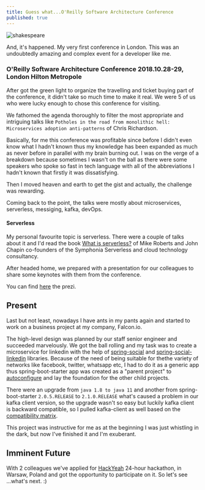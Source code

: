 ```yaml
---
title: Guess what...O'Reilly Software Architecture Conference
published: true
---
```


![shakespeare](/blog/img/img_posts/southwark_southbank.jpg "shakespeare")


And, it's happened. My very first conference in London. This was an undoubtedly amazing and complex event for a developer like me.

### O'Reilly Software Architecture Conference 2018.10.28-29, London Hilton Metropole

After got the green light to organize the travelling and ticket buying part of the conference, it didn't take so much time to
make it real. We were 5 of us who were lucky enough to chose this conference for visiting. 

We fathomed the agenda thoroughly to filter the most appropriate and intriguing talks like `Potholes in the road from monolithic hell: Microservices adoption anti-patterns`
 of Chris Richardson.
 
Basically, for me this conference was profitable since before I didn't even know what I hadn't known thus 
my knowledge has been expanded as much as never before in parallel with my brain burning out. I was on the verge of a breakdown
because sometimes I wasn't on the ball as there were some speakers who spoke so fast in tech language with all of the abbreviations 
I hadn't known that firstly it was dissatisfying. 

Then I moved heaven and earth to get the gist and actually, the challenge was rewarding. 

Coming back to the point, the talks were mostly about microservices, serverless, messiging, kafka, devOps.


#### Serverless
My personal favourite topic is serverless. There were a couple of talks about it and I'd read the book
[What is serverless?](https://www.oreilly.com/programming/free/what-is-serverless.csp) of Mike Roberts and John Chapin 
co-founders of the Symphonia Serverless and cloud technology consultancy. 

After headed home, we prepared with a presentation for our colleagues to share some keynotes with them from the conference.

You can find [here](https://drive.google.com/open?id=1Q_fzt4XW9NTafDYfWctLCSPltZaFMifvwGy1u097wtM) the prezi.



## Present

Last but not least, nowadays I have ants in my pants again and started to work on a business project at my company, Falcon.io.

The high-level design was planned by our staff senior engineer and succeeded marvelously. We got the ball rolling
and my task was to create a microservice for linkedin with the help of [spring-social](https://github.com/spring-projects/spring-social) 
and [spring-social-linkedin](https://github.com/spring-projects/spring-social-linkedin) libraries.
Because of the need of being suitable for thethe variety of networks like facebook, twitter, whatsapp etc, I had to do it as a generic app
thus spring-boot-starter app was created as a "parent project" to [autoconfigure](https://docs.spring.io/spring-boot/docs/current/reference/html/boot-features-developing-auto-configuration.html)
and lay the foundation for the other child projects. 

There were an upgrade from `java 1.8 to java 11` and another from spring-boot-starter `2.0.5.RELEASE` to `2.1.0.RELEASE` what's caused a problem
in our kafka client version, so the upgrade wasn't so easy but luckily kafka client is backward compatible, so I pulled kafka-client as well 
based on the [compatibility matrix](https://spring.io/projects/spring-kafka).

This project was instructive for me as at the beginning I was just whistling in the dark, but now I've finished it
and I'm exuberant.

## Imminent Future
With 2 colleagues we've applied for [HackYeah](https://hackyeah.pl/index.html) 24-hour hackathon, in Warsaw, Poland
and got the opportunity to participate on it. So let's see ...what's next. :) 





